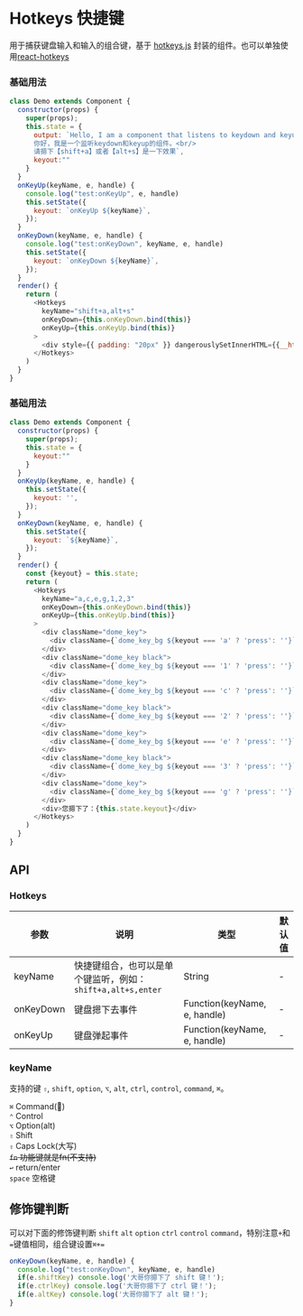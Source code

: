 Hotkeys 快捷键
===

用于捕获键盘输入和输入的组合键，基于 [hotkeys.js](https://github.com/jaywcjlove/hotkeys) 封装的组件。也可以单独使用[react-hotkeys](https://github.com/jaywcjlove/react-hotkeys)

### 基础用法

<!--DemoStart--> 
```js
class Demo extends Component {
  constructor(props) {
    super(props);
    this.state = {
      output: `Hello, I am a component that listens to keydown and keyup of a. <br/> 
      你好，我是一个监听keydown和keyup的组件。<br/> 
      请摁下【shift+a】或者【alt+s】是一下效果`,
      keyout:""
    }
  }
  onKeyUp(keyName, e, handle) {
    console.log("test:onKeyUp", e, handle)
    this.setState({
      keyout: `onKeyUp ${keyName}`,
    });
  }
  onKeyDown(keyName, e, handle) {
    console.log("test:onKeyDown", keyName, e, handle)
    this.setState({
      keyout: `onKeyDown ${keyName}`,
    });
  }
  render() {
    return (
      <Hotkeys 
        keyName="shift+a,alt+s" 
        onKeyDown={this.onKeyDown.bind(this)}
        onKeyUp={this.onKeyUp.bind(this)}
      >
        <div style={{ padding: "20px" }} dangerouslySetInnerHTML={{__html:`${this.state.output}<br/>${this.state.keyout}`}} />
      </Hotkeys>
    )
  }
}
```
<!--End-->

### 基础用法

<!--DemoStart--> 
```js
class Demo extends Component {
  constructor(props) {
    super(props);
    this.state = {
      keyout:""
    }
  }
  onKeyUp(keyName, e, handle) {
    this.setState({
      keyout: '',
    });
  }
  onKeyDown(keyName, e, handle) {
    this.setState({
      keyout: `${keyName}`,
    });
  }
  render() {
    const {keyout} = this.state;
    return (
      <Hotkeys 
        keyName="a,c,e,g,1,2,3" 
        onKeyDown={this.onKeyDown.bind(this)}
        onKeyUp={this.onKeyUp.bind(this)}
      >
        <div className="dome_key">
          <div className={`dome_key_bg ${keyout === 'a' ? 'press': ''}`}><div className="text">a</div></div>
        </div>
        <div className="dome_key black">
          <div className={`dome_key_bg ${keyout === '1' ? 'press': ''}`}><div className="text">1</div></div>
        </div>
        <div className="dome_key">
          <div className={`dome_key_bg ${keyout === 'c' ? 'press': ''}`}><div className="text">c</div></div>
        </div>
        <div className="dome_key black">
          <div className={`dome_key_bg ${keyout === '2' ? 'press': ''}`}><div className="text">2</div></div>
        </div>
        <div className="dome_key">
          <div className={`dome_key_bg ${keyout === 'e' ? 'press': ''}`}><div className="text">e</div></div>
        </div>
        <div className="dome_key black">
          <div className={`dome_key_bg ${keyout === '3' ? 'press': ''}`}><div className="text">3</div></div>
        </div>
        <div className="dome_key">
          <div className={`dome_key_bg ${keyout === 'g' ? 'press': ''}`}><div className="text">g</div></div>
        </div>
        <div>您摁下了：{this.state.keyout}</div>
      </Hotkeys>
    )
  }
}
```
<!--End-->

## API

### Hotkeys

| 参数 | 说明 | 类型 | 默认值 |
|--------- |-------- |--------- |-------- |
| keyName | 快捷键组合，也可以是单个键监听，例如：`shift+a,alt+s,enter` | String | - |
| onKeyDown | 键盘摁下去事件 | Function(keyName, e, handle) | - |
| onKeyUp | 键盘弹起事件 | Function(keyName, e, handle) | - |

### keyName

支持的键 `⇧`, `shift`, `option`, `⌥`, `alt`, `ctrl`, `control`, `command`, `⌘`。 

`⌘` Command()  
`⌃` Control  
`⌥` Option(alt)  
`⇧` Shift  
`⇪` Caps Lock(大写)   
~~`fn` 功能键就是fn(不支持)~~  
`↩︎` return/enter  
`space` 空格键


## 修饰键判断

可以对下面的修饰键判断 `shift` `alt` `option` `ctrl` `control` `command`，特别注意`+`和`=`键值相同，组合键设置`⌘+=`

```js
onKeyDown(keyName, e, handle) {
  console.log("test:onKeyDown", keyName, e, handle)
  if(e.shiftKey) console.log('大哥你摁下了 shift 键！');
  if(e.ctrlKey) console.log('大哥你摁下了 ctrl 键！');
  if(e.altKey) console.log('大哥你摁下了 alt 键！');
}
```
